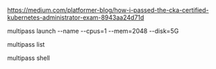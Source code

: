 https://medium.com/platformer-blog/how-i-passed-the-cka-certified-kubernetes-administrator-exam-8943aa24d71d 


multipass launch --name <name> --cpus=1 --mem=2048 --disk=5G

multipass list

multipass shell <name>
